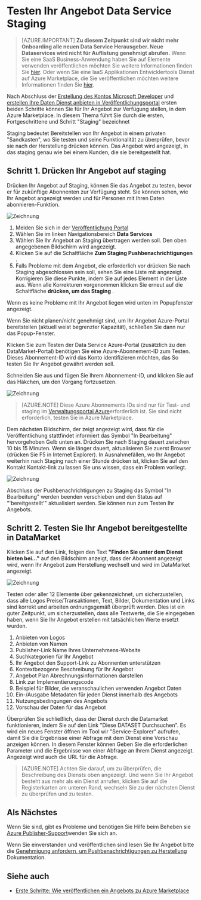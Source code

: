 <properties
   pageTitle="Testen Ihr Angebot Data Service von Marketplace | Microsoft Azure"
   description="Verstehen Sie, wie Ihr Angebot Data Service von Azure Marketplace zu testen."
   services="marketplace-publishing"
   documentationCenter=""
   authors="HannibalSII"
   manager="hascipio"
   editor=""/>

<tags
   ms.service="marketplace"
   ms.devlang="na"
   ms.topic="article"
   ms.tgt_pltfrm="na"
   ms.workload="na"
   ms.date="08/26/2016"
   ms.author="hascipio; avikova" />

# <a name="testing-your-data-service-offer-in-staging"></a>Testen Ihr Angebot Data Service Staging

>[AZURE.IMPORTANT] **Zu diesem Zeitpunkt sind wir nicht mehr Onboarding alle neuen Data Service Herausgeber. Neue Dataservices wird nicht für Auflistung genehmigt abrufen.** Wenn Sie eine SaaS Business-Anwendung haben Sie auf Elemente verwenden veröffentlichen möchten Sie weitere Informationen finden Sie [hier](https://appsource.microsoft.com/partners). Oder wenn Sie eine IaaS Applikationen Entwicklertools Dienst auf Azure Marketplace, die Sie veröffentlichen möchten weitere Informationen finden Sie [hier](https://azure.microsoft.com/marketplace/programs/certified/).

Nach Abschluss der [Erstellung des Kontos Microsoft Developer](marketplace-publishing-accounts-creation-registration.md) und [erstellen Ihre Daten Dienst anbieten in Veröffentlichungsportal](marketplace-publishing-data-service-creation.md) ersten beiden Schritte können Sie für Ihr Angebot zur Verfügung stellen, in dem Azure Marketplace. In diesem Thema führt Sie durch die ersten, Fortgeschrittene und Schritt "Staging" bezeichnet

Staging bedeutet Bereitstellen von Ihr Angebot in einem privaten "Sandkasten", wo Sie testen und seine Funktionalität zu überprüfen, bevor sie nach der Herstellung drücken können. Das Angebot wird angezeigt, in das staging genau wie bei einem Kunden, die sie bereitgestellt hat.

## <a name="step-1-pushing-your-offer-to-staging"></a>Schritt 1. Drücken Ihr Angebot auf staging
Drücken Ihr Angebot auf Staging, können Sie das Angebot zu testen, bevor er für zukünftige Abonnenten zur Verfügung steht.  Sie können sehen, wie Ihr Angebot angezeigt werden und für Personen mit Ihren Daten abonnieren-Funktion.  

  ![Zeichnung](media/marketplace-publishing-data-service-test-in-staging/step-1.1.png)

1.  Melden Sie sich in der [Veröffentlichung Portal](https://publish.windowsazure.com)
2.  Wählen Sie im linken Navigationsbereich **Data Services**
3.  Wählen Sie Ihr Angebot an Staging übertragen werden soll. Den oben angegebenen Bildschirm wird angezeigt.
4.  Klicken Sie auf die Schaltfläche **Zum Staging Pushbenachrichtigungen** .  
5.  Falls Probleme mit dem Angebot, die erforderlich vor drücken Sie nach Staging abgeschlossen sein soll, sehen Sie eine Liste mit angezeigt.  Korrigieren Sie diese Punkte, indem Sie auf jedes Element in der Liste aus. Wenn alle Korrekturen vorgenommen klicken Sie erneut auf die Schaltfläche **drücken, um das Staging** .

Wenn es keine Probleme mit Ihr Angebot liegen wird unten im Popupfenster angezeigt.  

Wenn Sie nicht planen/nicht genehmigt sind, um Ihr Angebot Azure-Portal bereitstellen (aktuell weist begrenzter Kapazität), schließen Sie dann nur das Popup-Fenster.

Klicken Sie zum Testen der Data Service Azure-Portal (zusätzlich zu den DataMarket-Portal) benötigen Sie eine Azure-Abonnement-ID zum Testen.  Dieses Abonnement-ID wird das Konto identifizieren möchten, das So testen Sie Ihr Angebot gewährt werden soll.  

Schneiden Sie aus und fügen Sie Ihrem Abonnement-ID, und klicken Sie auf das Häkchen, um den Vorgang fortzusetzen.

  ![Zeichnung](media/marketplace-publishing-data-service-test-in-staging/step-1.2.png)

> [AZURE.NOTE] Diese Azure Abonnements IDs sind nur für Test- und staging im [Verwaltungsportal Azure](https://manage.windowsazure.com)erforderlich ist. Sie sind nicht erforderlich, testen Sie in Azure Marketplace.

Dem nächsten Bildschirm, der zeigt angezeigt wird, dass für die Veröffentlichung stattfindet informiert das Symbol "In Bearbeitung" hervorgehoben Gelb unten an. Drücken Sie nach Staging dauert zwischen 10 bis 15 Minuten.  Wenn sie länger dauert, aktualisieren Sie zuerst Browser (drücken Sie F5 in Internet Explorer).  In Ausnahmefällen, wo Ihr Angebot weiterhin nach Staging nach einer Stunde drücken ist, klicken Sie auf den Kontakt Kontakt-link zu lassen Sie uns wissen, dass ein Problem vorliegt.

  ![Zeichnung](media/marketplace-publishing-data-service-test-in-staging/step-1.3.png)

Abschluss der Pushbenachrichtigungen zu Staging das Symbol "In Bearbeitung" werden beenden verschieben und den Status auf "'bereitgestellt'" aktualisiert werden.  Sie können nun zum Testen Ihr Angebots.  

## <a name="step-2-test-your-staged-offer-in-datamarket"></a>Schritt 2. Testen Sie Ihr Angebot bereitgestellte in DataMarket

Klicken Sie auf den Link, folgen den Text **"Finden Sie unter dem Dienst bieten bei..."** auf den Bildschirm anzeigt, dass der Abonnent angezeigt wird, wenn Ihr Angebot zum Herstellung wechselt und wird im DataMarket angezeigt.

  ![Zeichnung](media/marketplace-publishing-data-service-test-in-staging/step-2.2.png)

Testen oder aller 12 Elemente über gekennzeichnet, um sicherzustellen, dass alle Logos Preise/Transaktionen, Text, Bilder, Dokumentation und Links sind korrekt und arbeiten ordnungsgemäß überprüft werden.  Dies ist ein guter Zeitpunkt, um sicherzustellen, dass alle Testwerte, die Sie eingegeben haben, wenn Sie Ihr Angebot erstellen mit tatsächlichen Werte ersetzt wurden.

1. Anbieten von Logos
2. Anbieten von Namen
3. Publisher-Link Name Ihres Unternehmens-Website
4. Suchkategorien für Ihr Angebot
5. Ihr Angebot den Support-Link zu Abonnenten unterstützen
6. Kontextbezogene Beschreibung für Ihr Angebot
7. Angebot Plan Abrechnungsinformationen darstellen
8. Link zur Implementierungscode
9. Beispiel für Bilder, die veranschaulichen verwenden Angebot Daten
10. Ein-/Ausgabe Metadaten für jeden Dienst innerhalb des Angebots
11. Nutzungsbedingungen des Angebots
12. Vorschau der Daten für das Angebot


Überprüfen Sie schließlich, dass der Dienst durch die Datamarket funktionieren, indem Sie auf den Link "Diese DATASET Durchsuchen".  Es wird ein neues Fenster öffnen im Tool wir "Service-Explorer" aufrufen, damit Sie die Ergebnisse einer Abfrage mit dem Dienst eine Vorschau anzeigen können.  In diesem Fenster können Geben Sie die erforderlichen Parameter und die Ergebnisse von einer Abfrage an Ihrem Dienst angezeigt.   Angezeigt wird auch die URL für die Abfrage.  

> [AZURE.NOTE] Achten Sie darauf, um zu überprüfen, die Beschreibung des Diensts oben angezeigt.  Und wenn Sie Ihr Angebot besteht aus mehr als ein Dienst anrufen, klicken Sie auf die Registerkarten am unteren Rand, wechseln Sie zu der nächsten Dienst zu überprüfen und zu testen.



## <a name="next-step"></a>Als Nächstes
Wenn Sie sind, gibt es Probleme und benötigen Sie Hilfe beim Beheben sie [Azure Publisher-Support]( http://go.microsoft.com/fwlink/?LinkId=272975)wenden Sie sich an.

Wenn Sie einverstanden und veröffentlichen sind lesen Sie Ihr Angebot bitte die [Genehmigung anfordern, um Pushbenachrichtigungen zu Herstellung](marketplace-publishing-push-to-production.md) Dokumentation.

## <a name="see-also"></a>Siehe auch
- [Erste Schritte: Wie veröffentlichen ein Angebots zu Azure Marketplace](marketplace-publishing-getting-started.md)
